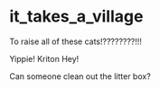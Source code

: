 # it_takes_a_village
To raise all of these cats!????????!!!

Yippie!
Kriton 
Hey! 

Can someone clean out the litter box?

